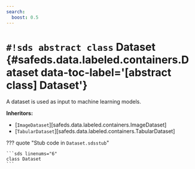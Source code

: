 ```yaml
---
search:
  boost: 0.5
---
```


# `#!sds abstract class` Dataset {#safeds.data.labeled.containers.Dataset data-toc-label='[abstract class] Dataset'}

A dataset is used as input to machine learning models.

**Inheritors:**

- [`ImageDataset`][safeds.data.labeled.containers.ImageDataset]
- [`TabularDataset`][safeds.data.labeled.containers.TabularDataset]

??? quote "Stub code in `Dataset.sdsstub`"

    ```sds linenums="6"
    class Dataset
    ```
